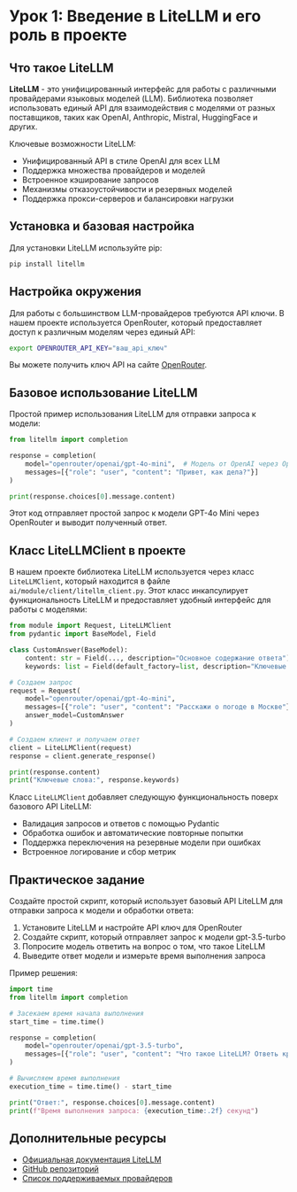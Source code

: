 # Урок 1: Введение в LiteLLM и его роль в проекте

## Что такое LiteLLM

**LiteLLM** - это унифицированный интерфейс для работы с различными провайдерами языковых моделей (LLM). Библиотека позволяет использовать единый API для взаимодействия с моделями от разных поставщиков, таких как OpenAI, Anthropic, Mistral, HuggingFace и других.

Ключевые возможности LiteLLM:
- Унифицированный API в стиле OpenAI для всех LLM
- Поддержка множества провайдеров и моделей
- Встроенное кэширование запросов
- Механизмы отказоустойчивости и резервных моделей
- Поддержка прокси-серверов и балансировки нагрузки

## Установка и базовая настройка

Для установки LiteLLM используйте pip:

```bash
pip install litellm
```

## Настройка окружения

Для работы с большинством LLM-провайдеров требуются API ключи. В нашем проекте используется OpenRouter, который предоставляет доступ к различным моделям через единый API:

```bash
export OPENROUTER_API_KEY="ваш_api_ключ"
```

Вы можете получить ключ API на сайте [OpenRouter](https://openrouter.ai/).

## Базовое использование LiteLLM

Простой пример использования LiteLLM для отправки запроса к модели:

```python
from litellm import completion

response = completion(
    model="openrouter/openai/gpt-4o-mini",  # Модель от OpenAI через OpenRouter
    messages=[{"role": "user", "content": "Привет, как дела?"}]
)

print(response.choices[0].message.content)
```

Этот код отправляет простой запрос к модели GPT-4o Mini через OpenRouter и выводит полученный ответ.

## Класс LiteLLMClient в проекте

В нашем проекте библиотека LiteLLM используется через класс `LiteLLMClient`, который находится в файле `ai/module/client/litellm_client.py`. Этот класс инкапсулирует функциональность LiteLLM и предоставляет удобный интерфейс для работы с моделями:

```python
from module import Request, LiteLLMClient
from pydantic import BaseModel, Field

class CustomAnswer(BaseModel):
    content: str = Field(..., description="Основное содержание ответа")
    keywords: list = Field(default_factory=list, description="Ключевые слова из ответа")

# Создаем запрос
request = Request(
    model="openrouter/openai/gpt-4o-mini",
    messages=[{"role": "user", "content": "Расскажи о погоде в Москве"}],
    answer_model=CustomAnswer
)

# Создаем клиент и получаем ответ
client = LiteLLMClient(request)
response = client.generate_response()

print(response.content)
print("Ключевые слова:", response.keywords)
```

Класс `LiteLLMClient` добавляет следующую функциональность поверх базового API LiteLLM:
- Валидация запросов и ответов с помощью Pydantic
- Обработка ошибок и автоматические повторные попытки
- Поддержка переключения на резервные модели при ошибках
- Встроенное логирование и сбор метрик

## Практическое задание

Создайте простой скрипт, который использует базовый API LiteLLM для отправки запроса к модели и обработки ответа:

1. Установите LiteLLM и настройте API ключ для OpenRouter
2. Создайте скрипт, который отправляет запрос к модели gpt-3.5-turbo
3. Попросите модель ответить на вопрос о том, что такое LiteLLM
4. Выведите ответ модели и измерьте время выполнения запроса

Пример решения:

```python
import time
from litellm import completion

# Засекаем время начала выполнения
start_time = time.time()

response = completion(
    model="openrouter/openai/gpt-3.5-turbo",
    messages=[{"role": "user", "content": "Что такое LiteLLM? Ответь кратко."}]
)

# Вычисляем время выполнения
execution_time = time.time() - start_time

print("Ответ:", response.choices[0].message.content)
print(f"Время выполнения запроса: {execution_time:.2f} секунд")
```

## Дополнительные ресурсы

- [Официальная документация LiteLLM](https://docs.litellm.ai/)
- [GitHub репозиторий](https://github.com/BerriAI/litellm)
- [Список поддерживаемых провайдеров](https://docs.litellm.ai/docs/providers) 